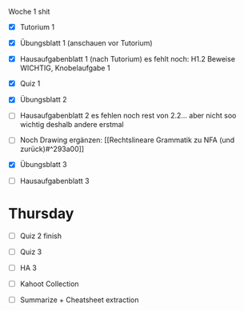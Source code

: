 

Woche 1 shit
- [x] Tutorium 1
- [x] Übungsblatt 1 (anschauen vor Tutorium)
- [x] Hausaufgabenblatt 1 (nach Tutorium)
      es fehlt noch: H1.2 Beweise WICHTIG,
      Knobelaufgabe 1
- [x] Quiz 1
- [x] Übungsblatt 2
- [ ] Hausaufgabenblatt 2
	es fehlen noch rest von 2.2... aber nicht soo wichtig deshalb andere erstmal
- [ ] Noch Drawing ergänzen: [[Rechtslineare Grammatik zu NFA (und zurück)#^293a00]] 
- [x] Übungsblatt 3
- [ ] Hausaufgabenblatt 3


# Thursday
- [ ] Quiz 2 finish
- [ ] Quiz 3
- [ ] HA 3
- [ ] Kahoot Collection
- [ ] Summarize + Cheatsheet extraction

